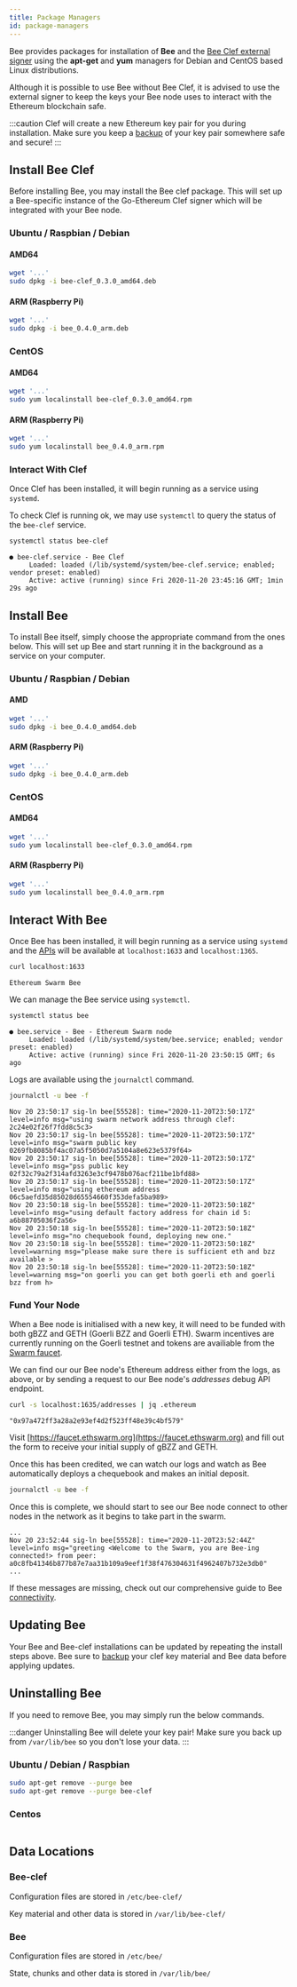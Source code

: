 ```yaml
---
title: Package Managers
id: package-managers
---
```


Bee provides packages for installation of **Bee** and the [Bee Clef external signer](/docs/installation/bee-clef) using the **apt-get** and **yum** managers for Debian and CentOS based Linux distributions.

Although it is possible to use Bee without Bee Clef, it is advised to use the external signer to keep the keys your Bee node uses to interact with the Ethereum blockchain safe. 

:::caution
Clef will create a new Ethereum key pair for you during installation. Make sure you keep a [backup](/docs/maintainance/backups) of your key pair somewhere safe and secure!
:::

## Install Bee Clef

Before installing Bee, you may install the Bee clef package. This will set up a Bee-specific instance of the Go-Ethereum Clef signer which will be integrated with your Bee node.

### Ubuntu / Raspbian / Debian

#### AMD64

```sh
wget '...'
sudo dpkg -i bee-clef_0.3.0_amd64.deb
```

#### ARM (Raspberry Pi)

```sh
wget '...'
sudo dpkg -i bee_0.4.0_arm.deb
```

### CentOS

#### AMD64

```sh
wget '...'
sudo yum localinstall bee-clef_0.3.0_amd64.rpm
```

#### ARM (Raspberry Pi)

```sh
wget '...'
sudo yum localinstall bee_0.4.0_arm.rpm
```

### Interact With Clef

Once Clef has been installed, it will begin running as a service using `systemd`.

To check Clef is running ok, we may use `systemctl` to query the status of the `bee-clef` service.

```sh
systemctl status bee-clef
```

```
● bee-clef.service - Bee Clef
     Loaded: loaded (/lib/systemd/system/bee-clef.service; enabled; vendor preset: enabled)
     Active: active (running) since Fri 2020-11-20 23:45:16 GMT; 1min 29s ago
```

## Install Bee

To install Bee itself, simply choose the appropriate command from the ones below. This will set up Bee and start running it in the background as a service on your computer.

### Ubuntu / Raspbian / Debian

#### AMD

```sh
wget '...'
sudo dpkg -i bee_0.4.0_amd64.deb
```

#### ARM (Raspberry Pi)

```sh
wget '...'
sudo dpkg -i bee_0.4.0_arm.deb
```

### CentOS

#### AMD64

```sh
wget '...'
sudo yum localinstall bee-clef_0.3.0_amd64.rpm
```

#### ARM (Raspberry Pi)

```sh
wget '...'
sudo yum localinstall bee_0.4.0_arm.rpm
```

## Interact With Bee

Once Bee has been installed, it will begin running as a service using `systemd` and the [APIs](/docs/api-reference/api-reference) will be available at `localhost:1633` and `localhost:1365`.

```sh
curl localhost:1633
```

```
Ethereum Swarm Bee
```

We can manage the Bee service using `systemctl`.

```sh
systemctl status bee
```

```
● bee.service - Bee - Ethereum Swarm node
     Loaded: loaded (/lib/systemd/system/bee.service; enabled; vendor preset: enabled)
     Active: active (running) since Fri 2020-11-20 23:50:15 GMT; 6s ago
```

Logs are available using the `journalctl` command.

```sh
journalctl -u bee -f
```

```text
Nov 20 23:50:17 sig-ln bee[55528]: time="2020-11-20T23:50:17Z" level=info msg="using swarm network address through clef: 2c24e02f26f7fdd8c5c3>
Nov 20 23:50:17 sig-ln bee[55528]: time="2020-11-20T23:50:17Z" level=info msg="swarm public key 0269fb8085bf4ac07a5f5050d7a5104a8e623e5379f64>
Nov 20 23:50:17 sig-ln bee[55528]: time="2020-11-20T23:50:17Z" level=info msg="pss public key 02f32c79a2f314afd3263e3cf9478b076acf211be1bfd88>
Nov 20 23:50:17 sig-ln bee[55528]: time="2020-11-20T23:50:17Z" level=info msg="using ethereum address 06c5aefd35d85028d65554660f353defa5ba989>
Nov 20 23:50:18 sig-ln bee[55528]: time="2020-11-20T23:50:18Z" level=info msg="using default factory address for chain id 5: a6b88705036f2a56>
Nov 20 23:50:18 sig-ln bee[55528]: time="2020-11-20T23:50:18Z" level=info msg="no chequebook found, deploying new one."
Nov 20 23:50:18 sig-ln bee[55528]: time="2020-11-20T23:50:18Z" level=warning msg="please make sure there is sufficient eth and bzz available >
Nov 20 23:50:18 sig-ln bee[55528]: time="2020-11-20T23:50:18Z" level=warning msg="on goerli you can get both goerli eth and goerli bzz from h>
```

### Fund Your Node

When a Bee node is initialised with a new key, it will need to be funded with both gBZZ and GETH (Goerli BZZ and Goerli ETH). Swarm incentives are currently running on the Goerli testnet and tokens are availiable from the [Swarm faucet](https://faucet.ethswarm.org).

We can find our our Bee node's Ethereum address either from the logs, as above, or by sending a request to our Bee node's *addresses* debug API endpoint.

```sh
curl -s localhost:1635/addresses | jq .ethereum
```

```
"0x97a472ff3a28a2e93ef4d2f523ff48e39c4bf579"
```

Visit [https://faucet.ethswarm.org](https://faucet.ethswarm.org) and fill out the form to receive your initial supply of gBZZ and GETH.

Once this has been credited, we can watch our logs and watch as Bee automatically deploys a chequebook and makes an initial deposit.

```sh
journalctl -u bee -f
```

Once this is complete, we should start to see our Bee node connect to other nodes in the network as it begins to take part in the swarm.

```
...
Nov 20 23:52:44 sig-ln bee[55528]: time="2020-11-20T23:52:44Z" level=info msg="greeting <Welcome to the Swarm, you are Bee-ing connected!> from peer: a0c8fb41346b877b87e7aa31b109a9eef1f38f476304631f4962407b732e3db0"
...
```

If these messages are missing, check out our comprehensive guide to Bee [connectivity](/docs/installation/connectivity).

## Updating Bee

Your Bee and Bee-clef installations can be updated by repeating the install steps above. Bee sure to [backup](/docs/maintenance/backups) your clef key material and Bee data before applying updates.

## Uninstalling Bee

If you need to remove Bee, you may simply run the below commands.

:::danger
Uninstalling Bee will delete your key pair! Make sure you back up from `/var/lib/bee` so you don't lose your data.
:::

### Ubuntu / Debian / Raspbian

```sh
sudo apt-get remove --purge bee
sudo apt-get remove --purge bee-clef
```

### Centos

```sh

```

## Data Locations

### Bee-clef

Configuration files are stored in `/etc/bee-clef/`

Key material and other data is stored in `/var/lib/bee-clef/`

### Bee

Configuration files are stored in `/etc/bee/`

State, chunks and other data is stored in `/var/lib/bee/`